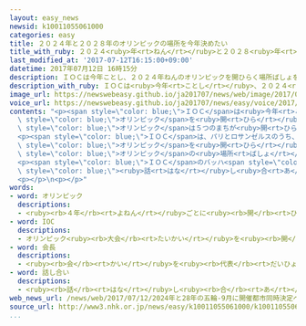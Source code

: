 ```yaml
---
layout: easy_news
newsid: k10011055061000
categories: easy
title: ２０２４年と２０２８年のオリンピックの場所を今年決めたい
title_with_ruby: ２０２４<ruby>年<rt>ねん</rt></ruby>と２０２８<ruby>年<rt>ねん</rt></ruby>のオリンピックの<ruby>場所<rt>ばしょ</rt></ruby>を<ruby>今年<rt>ことし</rt></ruby><ruby>決<rt>き</rt></ruby>めたい
last_modified_at: '2017-07-12T16:15:00+09:00'
datetime: 2017年07月12日 16時15分
description: ＩＯＣは今年ことし、２０２４年ねんのオリンピックを開ひらく場所ばしょを決きめることにしていました。
description_with_ruby: ＩＯＣは<ruby>今年<rt>ことし</rt></ruby>、２０２４<ruby>年<rt>ねん</rt></ruby>のオリンピックを<ruby>開<rt>ひら</rt></ruby>く<ruby>場所<rt>ばしょ</rt></ruby>を<ruby>決<rt>き</rt></ruby>めることにしていました。
image_url: https://newswebeasy.github.io/ja201707/news/web/image/2017/07/12/k10011055061000.jpg
voice_url: https://newswebeasy.github.io/ja201707/news/easy/voice/2017/07/12/k10011055061000.mp3
contents: "<p><span style=\"color: blue;\">ＩＯＣ</span>は<ruby>今年<rt>ことし</rt></ruby>、２０２４<ruby>年<rt>ねん</rt></ruby>の<span\
  \ style=\"color: blue;\">オリンピック</span>を<ruby>開<rt>ひら</rt></ruby>く<ruby>場所<rt>ばしょ</rt></ruby>を<ruby>決<rt>き</rt></ruby>めることにしていました。２０２４<ruby>年<rt>ねん</rt></ruby>の<span\
  \ style=\"color: blue;\">オリンピック</span>は５つのまちが<ruby>開<rt>ひら</rt></ruby>きたいと<ruby>言<rt>い</rt></ruby>っていましたが、とてもお<ruby>金<rt>かね</rt></ruby>がかかるため、３つのまちがやめると<ruby>言<rt>い</rt></ruby>いました。このため、いま<ruby>開<rt>ひら</rt></ruby>きたいと<ruby>言<rt>い</rt></ruby>っているのはフランスのパリとアメリカのロサンゼルスだけになりました。</p>\n\
  <p><span style=\"color: blue;\">ＩＯＣ</span>は、パリとロサンゼルスのうち、１つのまちが２０２４<ruby>年<rt>ねん</rt></ruby>、もう１つのまちが２０２８<ruby>年<rt>ねん</rt></ruby>の<span\
  \ style=\"color: blue;\">オリンピック</span>を<ruby>開<rt>ひら</rt></ruby>くことにしたいと<ruby>考<rt>かんが</rt></ruby>えました。そして、２つのまちがいいと<ruby>言<rt>い</rt></ruby>ったら、２０２４<ruby>年<rt>ねん</rt></ruby>と２０２８<ruby>年<rt>ねん</rt></ruby>の<span\
  \ style=\"color: blue;\">オリンピック</span>の<ruby>場所<rt>ばしょ</rt></ruby>を<ruby>今年<rt>ことし</rt></ruby>９<ruby>月<rt>がつ</rt></ruby>に<ruby>一緒<rt>いっしょ</rt></ruby>に<ruby>決<rt>き</rt></ruby>めることにしました。</p>\n\
  <p><span style=\"color: blue;\">ＩＯＣ</span>のバッハ<span style=\"color: blue;\"><ruby>会長<rt>かいちょう</rt></ruby></span>は「パリとロサンゼルスと<ruby>早<rt>はや</rt></ruby>く<span\
  \ style=\"color: blue;\"><ruby>話<rt>はな</rt></ruby>し<ruby>合<rt>あ</rt></ruby>い</span>を<ruby>始<rt>はじ</rt></ruby>めたいです」と<ruby>言<rt>い</rt></ruby>いました。</p>\n\
  <p></p>\n<p></p>"
words:
- word: オリンピック
  descriptions:
  - <ruby><rb>４年</rb><rt>よねん</rt></ruby>ごとに<ruby><rb>開</rb><rt>ひら</rt></ruby>かれ、<ruby><rb>世界</rb><rt>せかい</rt></ruby>じゅうの<ruby><rb>国々</rb><rt>くにぐに</rt></ruby>から<ruby><rb>選手</rb><rt>せんしゅ</rt></ruby>が<ruby><rb>参加</rb><rt>さんか</rt></ruby>する<ruby><rb>競技大会</rb><rt>きょうぎたいかい</rt></ruby>。<ruby><rb>古代</rb><rt>こだい</rt></ruby>ギリシャのオリンピアで<ruby><rb>開</rb><rt>ひら</rt></ruby>かれた<ruby><rb>古代</rb><rt>こだい</rt></ruby>オリンピックにならって、フランスのクーベルタンの<ruby><rb>力</rb><rt>ちから</rt></ruby>で、１８９６<ruby><rb>年</rb><rt>ねん</rt></ruby>にギリシャのアテネで<ruby><rb>開</rb><rt>ひら</rt></ruby>かれたのが、<ruby><rb>近代</rb><rt>きんだい</rt></ruby>オリンピックの<ruby><rb>始</rb><rt>はじ</rt></ruby>まり。<ruby><rb>五輪</rb><rt>ごりん</rt></ruby>。
- word: IOC
  descriptions:
  - オリンピック<ruby><rb>大会</rb><rt>たいかい</rt></ruby>を<ruby><rb>開</rb><rt>ひら</rt></ruby>いたり、オリンピック<ruby><rb>精神</rb><rt>せいしん</rt></ruby>を<ruby><rb>広</rb><rt>ひろ</rt></ruby>めたりする<ruby><rb>機関</rb><rt>きかん</rt></ruby>。
- word: 会長
  descriptions:
  - <ruby><rb>会</rb><rt>かい</rt></ruby>を<ruby><rb>代表</rb><rt>だいひょう</rt></ruby>する<ruby><rb>人</rb><rt>ひと</rt></ruby>。
- word: 話し合い
  descriptions:
  - <ruby><rb>話</rb><rt>はな</rt></ruby>し<ruby><rb>合</rb><rt>あ</rt></ruby>うこと。<ruby><rb>相談</rb><rt>そうだん</rt></ruby>。
web_news_url: /news/web/2017/07/12/2024年と28年の五輪-9月に開催都市同時決定へ/
source_url: http://www3.nhk.or.jp/news/easy/k10011055061000/k10011055061000.html
...
```

